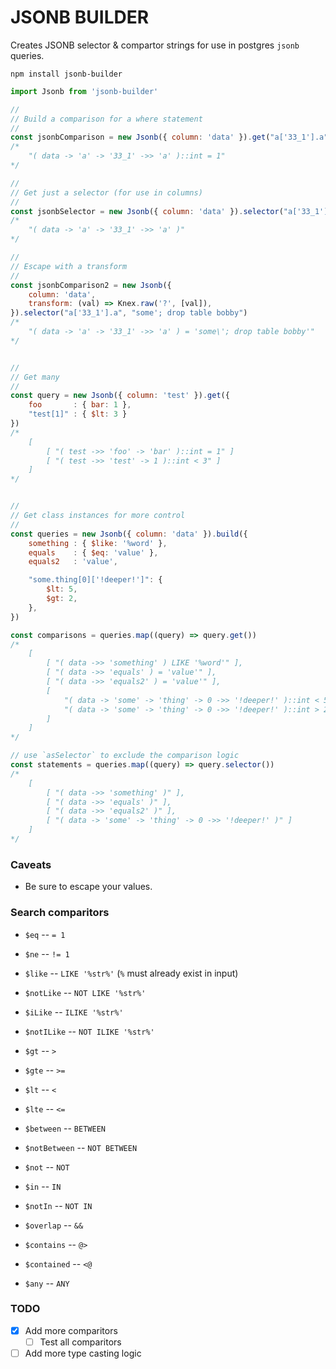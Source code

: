 # JSONB BUILDER

Creates JSONB selector & compartor strings for use in postgres `jsonb` queries.

`npm install jsonb-builder`

```js
import Jsonb from 'jsonb-builder'

//
// Build a comparison for a where statement
//
const jsonbComparison = new Jsonb({ column: 'data' }).get("a['33_1'].a", 1)
/*
    "( data -> 'a' -> '33_1' ->> 'a' )::int = 1"
*/

//
// Get just a selector (for use in columns)
//
const jsonbSelector = new Jsonb({ column: 'data' }).selector("a['33_1'].a", 1)
/*
    "( data -> 'a' -> '33_1' ->> 'a' )"
*/

//
// Escape with a transform
//
const jsonbComparison2 = new Jsonb({
    column: 'data',
    transform: (val) => Knex.raw('?', [val]),
}).selector("a['33_1'].a", "some'; drop table bobby")
/*
    "( data -> 'a' -> '33_1' ->> 'a' ) = 'some\'; drop table bobby'"
*/


//
// Get many
//
const query = new Jsonb({ column: 'test' }).get({
    foo       : { bar: 1 },
    "test[1]" : { $lt: 3 }
})
/*
    [
        [ "( test ->> 'foo' -> 'bar' )::int = 1" ]
        [ "( test ->> 'test' -> 1 )::int < 3" ]
    ]
*/


//
// Get class instances for more control
//
const queries = new Jsonb({ column: 'data' }).build({
    something : { $like: '%word' },
    equals    : { $eq: 'value' },
    equals2   : 'value',

    "some.thing[0]['!deeper!']": {
        $lt: 5,
        $gt: 2,
    },
})

const comparisons = queries.map((query) => query.get())
/*
    [
        [ "( data ->> 'something' ) LIKE '%word'" ],
        [ "( data ->> 'equals' ) = 'value'" ],
        [ "( data ->> 'equals2' ) = 'value'" ],
        [
            "( data -> 'some' -> 'thing' -> 0 ->> '!deeper!' )::int < 5",
            "( data -> 'some' -> 'thing' -> 0 ->> '!deeper!' )::int > 2"
        ]
    ]
*/

// use `asSelector` to exclude the comparison logic
const statements = queries.map((query) => query.selector())
/*
    [
        [ "( data ->> 'something' )" ],
        [ "( data ->> 'equals' )" ],
        [ "( data ->> 'equals2' )" ],
        [ "( data -> 'some' -> 'thing' -> 0 ->> '!deeper!' )" ]
    ]
*/
```

### Caveats
- Be sure to escape your values.


### Search comparitors
- `$eq` -- `= 1`
- `$ne` -- `!= 1`

- `$like` -- `LIKE '%str%'` (`%` must already exist in input)
- `$notLike` -- `NOT LIKE '%str%'`
- `$iLike` -- `ILIKE '%str%'`
- `$notILike` -- `NOT ILIKE '%str%'`

- `$gt` -- `>`
- `$gte` -- `>=`

- `$lt` -- `<`
- `$lte` -- `<=`
- `$between` -- `BETWEEN`
- `$notBetween` -- `NOT BETWEEN`
- `$not` -- `NOT`
- `$in` -- `IN`
- `$notIn` -- `NOT IN`
- `$overlap` -- `&&`
- `$contains` -- `@>`
- `$contained` -- `<@`
- `$any` -- `ANY`

### TODO
- [x] Add more comparitors
    - [ ] Test all comparitors
- [ ] Add more type casting logic
